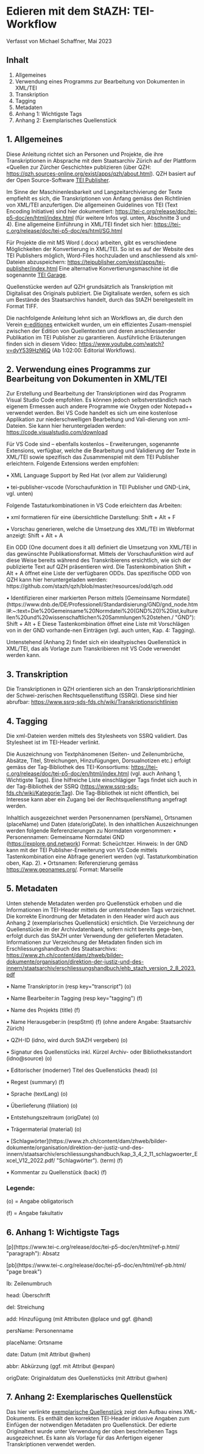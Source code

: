 # Edieren mit dem StAZH: TEI-Workflow

Verfasst von Michael Schaffner, Mai 2023

## Inhalt

1. Allgemeines	
2. Verwendung eines Programms zur Bearbeitung von Dokumenten in XML/TEI	
3. Transkription	
4. Tagging	
5. Metadaten	
6. Anhang 1: Wichtigste Tags	
7. Anhang 2: Exemplarisches Quellenstück	



## 1. Allgemeines	

Diese Anleitung richtet sich an Personen und Projekte, die ihre Transkriptionen in Absprache mit dem Staatsarchiv Zürich auf der Plattform «Quellen zur Zürcher Geschichte» publizieren (über QZH: https://qzh.sources-online.org/exist/apps/qzh/about.html). QZH basiert auf der Open Source-Software [TEI Publisher](https://teipublisher.com/index.html/ "TEI Publisher").

Im Sinne der Maschinenlesbarkeit und Langzeitarchivierung der Texte empfiehlt es sich, die Transkriptionen von Anfang gemäss den Richtlinien von XML/TEI anzufertigen. Die allgemeinen Guidelines von TEI (Text Encoding Initiative) sind hier dokumentiert: https://tei-c.org/release/doc/tei-p5-doc/en/html/index.html (für weitere Infos vgl. unten, Abschnitte 3 und 4). Eine allgemeine Einführung in XML/TEI findet sich hier: https://tei-c.org/release/doc/tei-p5-doc/es/html/SG.html

Für Projekte die mit MS Word (.docx) arbeiten, gibt es verschiedene Möglichkeiten der Konvertierung in XML/TEI. So ist es auf der Website des TEI Publishers möglich, Word-Files hochzuladen und anschliessend als xml-Dateien abzuspeichern: https://teipublisher.com/exist/apps/tei-publisher/index.html Eine alternative Konvertierungsmaschine ist die sogenannte [TEI Garage](https://teigarage.tei-c.org/ "TEI Garage").



Quellenstücke werden auf QZH grundsätzlich als Transkription mit Digitalisat des Originals publiziert. Die Digitalisate werden, sofern es sich um Bestände des Staatsarchivs handelt, durch das StAZH bereitgestellt im Format TIFF. 

Die nachfolgende Anleitung lehnt sich an Workflows an, die durch den Verein [e-editiones](https://www.e-editiones.org/ "e-editiones") entwickelt wurden, um ein effizientes Zusam-menspiel zwischen der Edition von Quellentexten und deren anschliessender Publikation im TEI Publisher zu garantieren. Ausführliche Erläuterungen finden sich in diesem Video: https://www.youtube.com/watch?v=dyY539HzN6Q (Ab 1:02:00: Editorial Workflows).


## 2. Verwendung eines Programms zur Bearbeitung von Dokumenten in XML/TEI	

Zur Erstellung und Bearbeitung der Transkriptionen wird das Programm Visual Studio Code empfohlen. Es können jedoch selbstverständlich nach eigenem Ermessen auch andere Programme wie Oxygen oder Notepad++ verwendet werden. Bei VS Code handelt es sich um eine kostenlose Applikation zur niederschwelligen Bearbeitung und Vali-dierung von xml-Dateien. Sie kann hier heruntergeladen werden: https://code.visualstudio.com/download

Für VS Code sind – ebenfalls kostenlos – Erweiterungen, sogenannte Extensions, verfügbar, welche die Bearbeitung und Validierung der Texte in XML/TEI sowie spezifisch das Zusammenspiel mit dem TEI Publisher erleichtern. 
Folgende Extensions werden empfohlen: 
<p>•	XML Language Support by Red Hat (vor allem zur Validierung)</p>
<p>•	tei-publisher-vscode (Vorschaufunktion in TEI Publisher und GND-Link, vgl. unten)</p>

Folgende Tastaturkombinationen in VS Code erleichtern das Arbeiten:

<p>•	xml formatieren für eine übersichtliche Darstellung: Shift + Alt + F</p>
    
<p>•	 Vorschau generieren, welche die Umsetzung des XML/TEI im Webformat anzeigt: Shift + Alt + A</p>
   <p> Ein ODD (One document does it all) definiert die Umsetzung von XML/TEI in das gewünschte Publikationsformat. Mittels der Vorschaufunktion wird auf diese Weise bereits während des Transkribierens ersichtlich, wie sich der publizierte Text auf QZH präsentieren wird. Die Tastenkombination Shift + Alt + A öffnet eine Liste der verfügbaren ODDs. Das spezifische ODD von QZH kann hier heruntergeladen werden: https://github.com/stazh/qzh/blob/master/resources/odd/qzh.odd</p>
<p>•	Identifizieren einer markierten Person mittels [Gemeinsame Normdatei](https://www.dnb.de/DE/Professionell/Standardisierung/GND/gnd_node.html#:~:text=Die%20Gemeinsame%20Normdatei%20(GND%20)%20ist,kulturellen%20und%20wissenschaftlichen%20Sammlungen%20stehen./ "GND"):
    Shift + Alt + E
    Diese Tastenkombination öffnet eine Liste mit Vorschlägen von in der GND vorhande-nen Einträgen (vgl. auch unten, Kap. 4: Tagging).</p>

Untenstehend (Anhang 2) findet sich ein idealtypisches Quellenstück in XML/TEI, das als Vorlage zum Transkribieren mit VS Code verwendet werden kann.


## 3. Transkription

Die Transkriptionen in QZH orientieren sich an den Transkriptionsrichtlinien der Schwei-zerischen Rechtsquellenstiftung (SSRQ). Diese sind hier abrufbar: https://www.ssrq-sds-fds.ch/wiki/Transkriptionsrichtlinien

## 4. Tagging 

Die xml-Dateien werden mittels des Stylesheets von SSRQ validiert. Das Stylesheet ist im TEI-Header verlinkt. 

Die Auszeichnung von Textphänomenen (Seiten- und Zeilenumbrüche, Absätze, Titel, Streichungen, Hinzufügungen, Dorsualnotizen etc.) erfolgt gemäss der Tag-Bibliothek des TEI-Konsortiums: https://tei-c.org/release/doc/tei-p5-doc/en/html/index.html (vgl. auch Anhang 1, Wichtigste Tags). Eine hilfreiche Liste einschlägiger Tags findet sich auch in der Tag-Bibliothek der SSRQ (https://www.ssrq-sds-fds.ch/wiki/Kategorie:Tag). Die Tag-Bibliothek ist nicht öffentlich, bei Interesse kann aber ein Zugang bei der Rechtsquellenstiftung angefragt werden.

Inhaltlich ausgezeichnet werden Personennamen (persName), Ortsnamen (placeName) und Daten (date/origDate). In den inhaltlichen Auszeichnungen werden folgende Referenzierungen zu Normdaten vorgenommen: 
•	Personennamen: Gemeinsame Normdatei GND (https://explore.gnd.network)
Format: <persName ref="GND_1089527993">Scheüchtzer</persName>. Hinweis: In der GND kann mit der TEI Publisher-Erweiterung von VS Code mittels Tastenkombination eine Abfrage generiert werden (vgl. Tastaturkombination oben, Kap. 2). 
•	Ortsnamen: Referenzierung gemäss https://www.geonames.org/. Format: <placeName ref="LOC_43.29695_5.38107">Marseille</placeName>


## 5. Metadaten

Unten stehende Metadaten werden pro Quellenstück erhoben und die Informationen im TEI-Header mittels der untenstehenden Tags verzeichnet. Die korrekte Einordnung der Metadaten in den Header wird auch aus Anhang 2 (exemplarisches Quellenstück) ersichtlich.
Die Verzeichnung der Quellenstücke im der Archivdatenbank, sofern nicht bereits gege-ben, erfolgt durch das StAZH unter Verwendung der gelieferten Metadaten. Informationen zur Verzeichnung der Metadaten finden sich im Erschliessungshandbuch des Staatsarchivs: https://www.zh.ch/content/dam/zhweb/bilder-dokumente/organisation/direktion-der-justiz-und-des-innern/staatsarchiv/erschliessungshandbuch/ehb_stazh_version_2_8_2023.pdf

<p>•	Name Transkriptor:in (resp key="transcript") (o)</p>
<p>•	Name Bearbeiter:in Tagging (resp key="tagging") (f)</p>
<p>•	Name des Projekts (title) (f) </p>
<p>•	Name Herausgeber:in (respStmt) (f) (ohne andere Angabe: Staatsarchiv Zürich)</p>
<p>•	QZH-ID (idno, wird durch StAZH vergeben) (o)</p>
<p>•	Signatur des Quellenstücks inkl. Kürzel Archiv- oder Bibliotheksstandort (idno@source) (o)</p>
<p>•	Editorischer (moderner) Titel des Quellenstücks (head) (o)</p>
<p>•	Regest (summary) (f)</p>
<p>•	Sprache (textLang) (o)</p>
<p>•	Überlieferung (filiation) (o)</p>
<p>•	Entstehungszeitraum (origDate) (o)</p>
<p>•	Trägermaterial (material) (o)</p>
<p>•	[Schlagwörter](https://www.zh.ch/content/dam/zhweb/bilder-dokumente/organisation/direktion-der-justiz-und-des-innern/staatsarchiv/erschliessungshandbuch/kap_3_4_2_11_schlagwoerter_Excel_V12_2022.pdf/ "Schlagwörter"). (term) (f)</p>
<p>•	Kommentar zu Quellenstück (back) (f)</p>

### Legende:
<p>(o) = Angabe obligatorisch</p>
<p>(f) = Angabe fakultativ</p>


## 6. Anhang 1: Wichtigste Tags

<p>[p](https://www.tei-c.org/release/doc/tei-p5-doc/en/html/ref-p.html/ "paragraph"): Absatz </p>
<p>[pb](https://www.tei-c.org/release/doc/tei-p5-doc/en/html/ref-pb.html/ "page break")</p>
<p>lb: Zeilenumbruch</p>
<p>head: Überschrift</p>
<p>del: Streichung</p>
<p>add: Hinzufügung (mit Attributen @place und ggf. @hand)</p>
<p>persName: Personenname</p>
<p>placeName: Ortsname</p>
<p>date: Datum (mit Attribut @when)</p>
<p>abbr: Abkürzung (ggf. mit Attribut @expan) </p>
<p>origDate: Originaldatum des Quellenstücks (mit Attribut @when)</p>



## 7. Anhang 2: Exemplarisches Quellenstück

Das hier verlinkte <a href target="https://github.com/stazh/qzh/blob/master/documentation/Edieren_in_XML_TEI_Workflow/QZH_Beispielquelle.xml">exemplarische Quellenstück</a> zeigt den Aufbau eines XML-Dokuments. Es enthält den korrekten TEI-Header inklusive Angaben zum Einfügen der notwendigen Metadaten pro Quellenstück. Der edierte Originaltext wurde unter Verwendung der oben beschriebenen Tags ausgezeichnet. Es kann als Vorlage für das Anfertigen eigener Transkriptionen verwendet werden.


[image-2]:	Bildschirmfoto%202022-10-04%20um%2009.31.02.png
[image-3]:	Bildschirmfoto%202022-09-27%20um%2013.14.06.png
[image-4]:	Bildschirmfoto%202022-09-27%20um%2013.16.33.png
[image-5]:	Bildschirmfoto%202022-09-16%20um%2014.01.02.png
[image-6]:	Bildschirmfoto%202022-09-16%20um%2014.01.25.png
[image-7]:	Bildschirmfoto%202022-09-27%20um%2013.18.33.png
[image-8]:	DraggedImage.jpg
[image-9]:	DraggedImage-1.jpg
[image-10]:	DraggedImage-2.jpg
[image-11]:	Bildschirmfoto%202022-10-03%20um%2014.02.05.png
[image-12]:	Bildschirmfoto%202022-10-03%20um%2014.03.08.png
[image-13]:	Bildschirmfoto%202022-10-03%20um%2015.02.30.png
[image-14]:	Bildschirmfoto%202022-10-03%20um%2013.58.10.png
[image-15]:	DraggedImage-3.jpg
[image-16]:	Bildschirmfoto%202022-10-03%20um%2013.58.35.png
[image-17]:	Bildschirmfoto%202022-09-27%20um%2011.25.11.png
[image-18]:	Bildschirmfoto%202022-10-04%20um%2008.53.21.png
[image-19]:	Bildschirmfoto%202022-10-04%20um%2008.53.43.png
[image-20]:	Bildschirmfoto%202022-10-04%20um%2009.33.37.png
[image-21]:	DraggedImage-4.jpg
[image-22]:	DraggedImage-5.jpg
[image-23]:	Bildschirmfoto%202022-10-04%20um%2009.39.39.png
[image-24]:	Bildschirmfoto%202022-09-20%20um%2011.25.30.png
[image-25]:	Bildschirmfoto%202022-09-20%20um%2012.32.04.png
[image-26]:	Bildschirmfoto%202022-09-27%20um%2011.37.39.png
[image-27]:	Bildschirmfoto%202022-09-27%20um%2011.40.41.png
[image-28]:	Bildschirmfoto%202022-09-27%20um%2011.43.06.png
[image-29]:	Bildschirmfoto%202022-09-27%20um%2011.50.13.png
[image-30]:	Bildschirmfoto%202022-09-27%20um%2011.52.04.png
[image-31]:	Bildschirmfoto%202022-09-27%20um%2011.53.41.png
[image-32]:	Bildschirmfoto%202022-09-27%20um%2011.55.37.png
[image-33]:	Bildschirmfoto%202022-10-04%20um%2009.42.26.png
[image-34]:	Bildschirmfoto%202022-09-27%20um%2012.03.19.png
[image-35]:	Bildschirmfoto%202022-10-04%20um%2009.43.31.png
